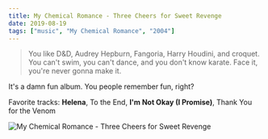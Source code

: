 ```yaml
---
title: My Chemical Romance - Three Cheers for Sweet Revenge
date: 2019-08-19
tags: ["music", "My Chemical Romance", "2004"]
---
```


> You like D&D, Audrey Hepburn, Fangoria, Harry Houdini, and croquet. You can't swim, you can't dance, and you don't know karate. Face it, you're never gonna make it.

It's a damn fun album. You people remember fun, right?

Favorite tracks: **Helena**, To the End, **I'm Not Okay (I Promise)**, Thank You for the Venom

![My Chemical Romance - Three Cheers for Sweet Revenge](https://ia903008.us.archive.org/29/items/mbid-6f9625b9-26ae-47f8-991a-7eb3249534c7/mbid-6f9625b9-26ae-47f8-991a-7eb3249534c7-22735627603.jpg)

